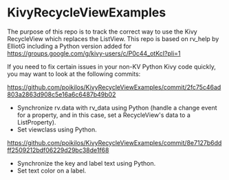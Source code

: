 # KivyRecycleViewExamples
The purpose of this repo is to track the correct way to use the Kivy RecycleView which replaces the ListView. This repo is based on rv_help by ElliotG including a Python version added for https://groups.google.com/g/kivy-users/c/P0c44_otKcI?pli=1

If you need to fix certain issues in your non-KV Python Kivy code quickly, you may want to look at the following commits:

<https://github.com/poikilos/KivyRecycleViewExamples/commit/2fc75c46ad803a2863d908c5e16a6c6487b49b02>
- Synchronize rv.data with rv_data using Python (handle a change event for a property, and in this case, set a RecycleView's data to a ListProperty).
- Set viewclass using Python.

<https://github.com/poikilos/KivyRecycleViewExamples/commit/8e7127b6ddff2509212bdf06229d29bc38de1f68>
- Synchronize the key and label text using Python.
- Set text color on a label.
